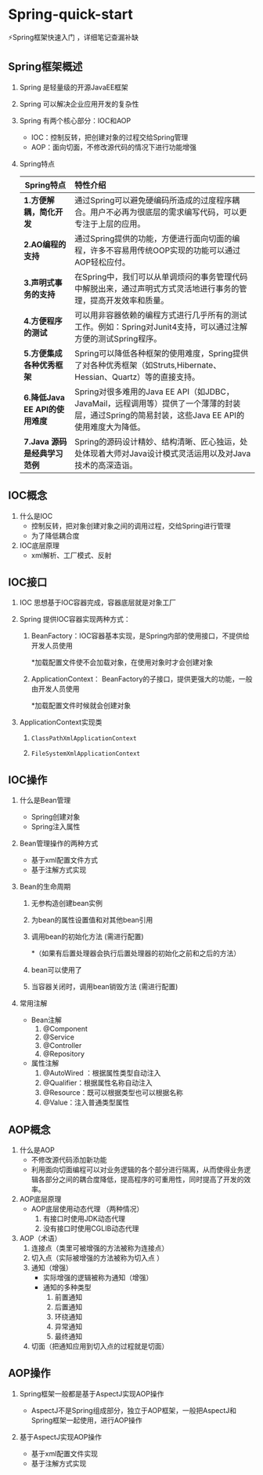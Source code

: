 # Spring-quick-start
⚡Spring框架快速入门 ，详细笔记查漏补缺

## Spring框架概述

1. Spring 是轻量级的开源JavaEE框架

2. Spring 可以解决企业应用开发的复杂性

3. Spring 有两个核心部分：IOC和AOP

   - IOC：控制反转，把创建对象的过程交给Spring管理
   - AOP：面向切面，不修改源代码的情况下进行功能增强

4. Spring特点

   | Spring特点                      | 特性介绍                                                     |
   | ------------------------------- | :----------------------------------------------------------- |
   | **1.方便解耦，简化开发**        | 通过Spring可以避免硬编码所造成的过度程序耦合。用户不必再为很底层的需求编写代码，可以更专注于上层的应用。 |
   | **2.AO编程的支持**              | 通过Spring提供的功能，方便进行面向切面的编程，许多不容易用传统OOP实现的功能可以通过AOP轻松应付。 |
   | **3.声明式事务的支持**          | 在Spring中，我们可以从单调烦闷的事务管理代码中解脱出来，通过声明式方式灵活地进行事务的管理，提高开发效率和质量。 |
   | **4.方便程序的测试**            | 可以用非容器依赖的编程方式进行几乎所有的测试工作。例如：Spring对Junit4支持，可以通过注解方便的测试Spring程序。 |
   | **5.方便集成各种优秀框架**      | Spring可以降低各种框架的使用难度，Spring提供了对各种优秀框架（如Struts,Hibernate、Hessian、Quartz）等的直接支持。 |
   | **6.降低Java EE API的使用难度** | Spring对很多难用的Java EE API（如JDBC，JavaMail，远程调用等）提供了一个薄薄的封装层，通过Spring的简易封装，这些Java EE API的使用难度大为降低。 |
   | **7.Java 源码是经典学习范例**   | Spring的源码设计精妙、结构清晰、匠心独运，处处体现着大师对Java设计模式灵活运用以及对Java技术的高深造诣。 |


## IOC概念

1. 什么是IOC
   - 控制反转，把对象创建对象之间的调用过程，交给Spring进行管理
   - 为了降低耦合度
2. IOC底层原理
   -    xml解析、工厂模式、反射

## IOC接口

1. IOC 思想基于IOC容器完成，容器底层就是对象工厂

2. Spring 提供IOC容器实现两种方式：

   1. BeanFactory：IOC容器基本实现，是Spring内部的使用接口，不提供给开发人员使用

      *加载配置文件使不会加载对象，在使用对象时才会创建对象

   2. ApplicationContext： BeanFactory的子接口，提供更强大的功能，一般由开发人员使用

      *加载配置文件时候就会创建对象

3. ApplicationContext实现类

   1. ```
      ClassPathXmlApplicationContext
      ```

   2. ```
      FileSystemXmlApplicationContext
      ```

## IOC操作

1. 什么是Bean管理

   - Spring创建对象
   - Spring注入属性

2. Bean管理操作的两种方式

   - 基于xml配置文件方式
   - 基于注解方式实现

3. Bean的生命周期

   1. 无参构造创建bean实例

   2. 为bean的属性设置值和对其他bean引用

   3. 调用bean的初始化方法 (需进行配置)

      *（如果有后置处理器会执行后置处理器的初始化之前和之后的方法）

   4. bean可以使用了

   5. 当容器关闭时，调用bean销毁方法 (需进行配置)

4. 常用注解

   - Bean注解
     1. @Component
     2. @Service
     3. @Controller
     4. @Repository
   - 属性注解
     1. @AutoWired ：根据属性类型自动注入
     2. @Qualifier：根据属性名称自动注入
     3. @Resource：既可以根据类型也可以根据名称
     4. @Value：注入普通类型属性

## AOP概念

1. 什么是AOP
   - 不修改源代码添加新功能
   - 利用面向切面编程可以对业务逻辑的各个部分进行隔离，从而使得业务逻辑各部分之间的耦合度降低，提高程序的可重用性，同时提高了开发的效率。
2. AOP底层原理
   - AOP底层使用动态代理 （两种情况）
     1. 有接口时使用JDK动态代理
     2. 没有接口时使用CGLIB动态代理
3. AOP（术语）
   1. 连接点（类里可被增强的方法被称为连接点）
   2. 切入点（实际被增强的方法被称为切入点 ）
   3. 通知（增强）
      - 实际增强的逻辑被称为通知（增强）
      - 通知的多种类型
        1. 前置通知
        2. 后置通知
        3. 环绕通知
        4. 异常通知
        5. 最终通知
   4. 切面（把通知应用到切入点的过程就是切面）

## AOP操作

1. Spring框架一般都是基于AspectJ实现AOP操作

   - AspectJ不是Spring组成部分，独立于AOP框架，一般把AspectJ和Spring框架一起使用，进行AOP操作

2. 基于AspectJ实现AOP操作

   - 基于xml配置文件实现
   - 基于注解方式实现

   
